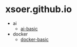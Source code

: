 # xsoer.github.io

- ai
    * [ai-basic](ai/ai-basic)
- docker
    * [docker-basic](docker/docker-basic) 